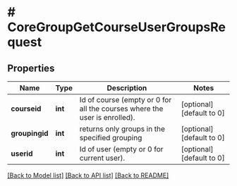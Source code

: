 # # CoreGroupGetCourseUserGroupsRequest

## Properties

Name | Type | Description | Notes
------------ | ------------- | ------------- | -------------
**courseid** | **int** | Id of course (empty or 0 for all the courses where the user is enrolled). | [optional] [default to 0]
**groupingid** | **int** | returns only groups in the specified grouping | [optional] [default to 0]
**userid** | **int** | Id of user (empty or 0 for current user). | [optional] [default to 0]

[[Back to Model list]](../../README.md#models) [[Back to API list]](../../README.md#endpoints) [[Back to README]](../../README.md)

